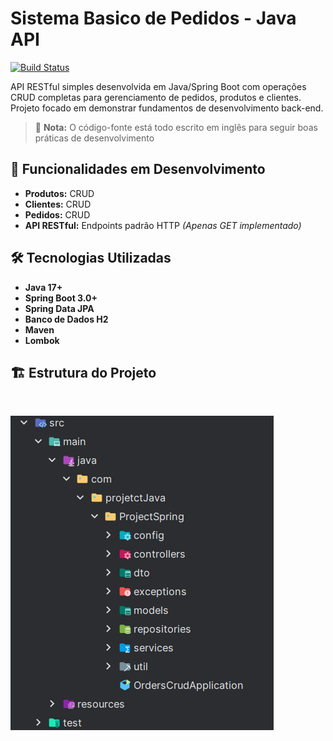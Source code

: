 # Sistema Basico de Pedidos  - Java API

[![Build Status](https://img.shields.io/badge/STATUS-EM_DESENVOLVIMENTO%20-green?style=for-the-badge)]()

API RESTful simples desenvolvida em Java/Spring Boot com operações CRUD completas para gerenciamento de pedidos, produtos e clientes. Projeto focado em demonstrar fundamentos de desenvolvimento back-end.

> 📌 **Nota:** O código-fonte está todo escrito em inglês para seguir boas práticas de desenvolvimento

## 🎯 Funcionalidades em Desenvolvimento

- **Produtos:** CRUD
- **Clientes:** CRUD
- **Pedidos:** CRUD
- **API RESTful:** Endpoints padrão HTTP *(Apenas GET implementado)*

## 🛠️ Tecnologias Utilizadas

- **Java 17+**
- **Spring Boot 3.0+**
- **Spring Data JPA**
- **Banco de Dados H2**
- **Maven**
- **Lombok**

## 🏗️ Estrutura do Projeto
<br>

![Estrutura do projeto](https://github.com/Caroline-SC/Projeto-Spring-Boot/blob/main/docs/Estrutura_do_projeto.png?raw=true)


